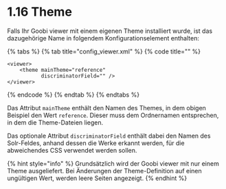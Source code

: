 # 1.16 Theme

Falls Ihr Goobi viewer mit einem eigenen Theme installiert wurde, ist das dazugehörige Name in folgendem Konfigurationselement enthalten:

{% tabs %}
{% tab title="config\_viewer.xml" %}
{% code title="" %}
```markup
<viewer>
    <theme mainTheme="reference"
           discriminatorField="" />
</viewer>
```
{% endcode %}
{% endtab %}
{% endtabs %}

Das Attribut `mainTheme` enthält den Namen des Themes, in dem obigen Beispiel den Wert `reference`. Dieser muss dem Ordnernamen entsprechen, in dem die Theme-Dateien liegen.

Das optionale Attribut `discriminatorField` enthält dabei den Namen des Solr-Feldes, anhand dessen die Werke erkannt werden, für die abweichendes CSS verwendet werden sollen.

{% hint style="info" %}
Grundsätzlich wird der Goobi viewer mit nur einem Theme ausgeliefert. Bei Änderungen der Theme-Definition auf einen ungültigen Wert, werden leere Seiten angezeigt.
{% endhint %}

